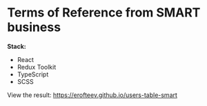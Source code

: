 # Terms of Reference from SMART business

**Stack:**

- React
- Redux Toolkit
- TypeScript
- SCSS

View the result: https://erofteev.github.io/users-table-smart
